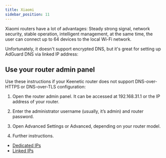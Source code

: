 ```yaml
---
title: Xiaomi
sidebar_position: 11
---
```


Xiaomi routers have a lot of advantages: Steady strong signal, network security, stable operation, intelligent management, at the same time, the user can connect up to 64 devices to the local Wi-Fi network.

Unfortunately, it doesn't support encrypted DNS, but it's great for setting up AdGuard DNS via linked IP address:

## Use your router admin panel

Use these instructions if your Keenetic router does not support DNS-over-HTTPS or DNS-over-TLS configuration:

1. Open the router admin panel. It can be accessed at 192.168.31.1 or the IP address of your router.

1. Enter the administrator username (usually, it’s admin) and router password.

1. Open Advanced Settings or Advanced, depending on your router model.

1. Further instructions.

- [Dedicated IPs](/connect-devices/other-options/dedicated-ip.md)
- [Linked IPs](/connect-devices/other-options/linked-ip.md)
